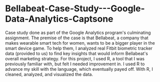 # Bellabeat-Case-Study---Google-Data-Analytics-Captsone
Case study done as part of the Google Analytics program's culminating assignment. The premise of the case is that Bellabeat, a company that makes wearable smart tech for women, wants to be a bigger player in the smart device game. To help them, I analyzed real Fitbit biometric tracker data (provided to us) to find key insights that would inform Bellabeat's overall marketing strategy. For this project, I used R, a tool that I was previously familiar with, but felt I needed improvement in. I used R to advance my skill with the language, which eventually payed off. With R, I cleaned, analyzed, and visualized the data.

